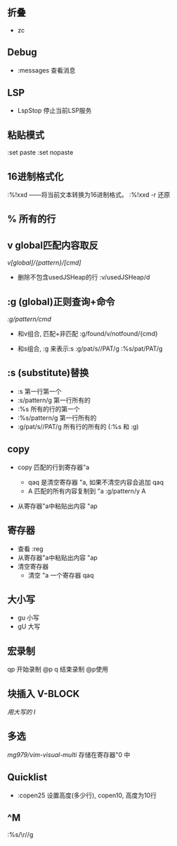 ## 折叠
- zc

## Debug
- :messages 查看消息


## LSP
- LspStop 停止当前LSP服务



## 粘贴模式
:set paste
:set nopaste


## 16进制格式化
:%!xxd              ——将当前文本转换为16进制格式。
:%!xxd -r           还原



## % 所有的行 

## v global匹配内容取反
*v[global]/{pattern}/[cmd]* 
- 删除不包含usedJSHeap的行
  :v/usedJSHeap/d  


## :g (global)正则查询+命令
*:g/pattern/cmd* 

- 和v组合, 匹配+非匹配
	:g/found/v/notfound/{cmd}

- 和s组合, :g 来表示:s 
	:g/pat/s//PAT/g
	:%s/pat/PAT/g

## :s (substitute)替换
- :s 第一行第一个
- :s/pattern/g 第一行所有的
- :%s 所有的行的第一个
- :%s/pattern/g 第一行所有的
-	:g/pat/s//PAT/g 所有行的所有的  (:%s 和 :g)



## copy
- copy 匹配的行到寄存器"a
    - qaq 是清空寄存器 "a,  如果不清空内容会追加
      qaq
    - A 匹配的所有内容复制到 "a
      :g/pattern/y A
    
- 从寄存器"a中粘贴出内容
    "ap


## 寄存器
- 查看
    :reg
- 从寄存器"a中粘贴出内容
    "ap
- 清空寄存器
  - 清空 "a 一个寄存器
      qaq

## 大小写
- gu 小写
- gU 大写

## 宏录制
qp  开始录制 @p
q   结束录制
@p使用



## 块插入 V-BLOCK
*用大写的 I* 




## 多选
*mg979/vim-visual-multi* 
存储在寄存器"0 中




## Quicklist
- :copen25
  设置高度(多少行), copen10, 高度为10行



## ^M
:%s/\r//g
